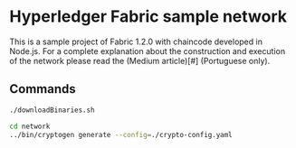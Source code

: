 # Hyperledger Fabric sample network

This is a sample project of Fabric 1.2.0 with chaincode developed in Node.js.
For a complete explanation about the construction and execution of the network please read the (Medium article)[#] (Portuguese only).

## Commands

```bash
./downloadBinaries.sh

```

```bash
cd network
../bin/cryptogen generate --config=./crypto-config.yaml
```

